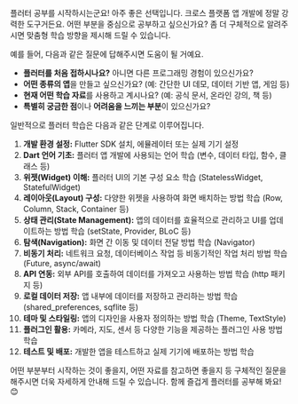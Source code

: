 플러터 공부를 시작하시는군요! 아주 좋은 선택입니다. 크로스 플랫폼 앱 개발에 정말 강력한 도구거든요. 어떤 부분을 중심으로 공부하고 싶으신가요? 좀 더 구체적으로 알려주시면 맞춤형 학습 방향을 제시해 드릴 수 있습니다.

예를 들어, 다음과 같은 질문에 답해주시면 도움이 될 거예요.

* **플러터를 처음 접하시나요?** 아니면 다른 프로그래밍 경험이 있으신가요?
* **어떤 종류의 앱**을 만들고 싶으신가요? (예: 간단한 UI 데모, 데이터 기반 앱, 게임 등)
* **현재 어떤 학습 자료**를 사용하고 계시나요? (예: 공식 문서, 온라인 강의, 책 등)
* **특별히 궁금한 점**이나 **어려움을 느끼는 부분**이 있으신가요?

일반적으로 플러터 학습은 다음과 같은 단계로 이루어집니다.

1.  **개발 환경 설정:** Flutter SDK 설치, 에뮬레이터 또는 실제 기기 설정
2.  **Dart 언어 기초:** 플러터 앱 개발에 사용되는 언어 학습 (변수, 데이터 타입, 함수, 클래스 등)
3.  **위젯(Widget) 이해:** 플러터 UI의 기본 구성 요소 학습 (StatelessWidget, StatefulWidget)
4.  **레이아웃(Layout) 구성:** 다양한 위젯을 사용하여 화면 배치하는 방법 학습 (Row, Column, Stack, Container 등)
5.  **상태 관리(State Management):** 앱의 데이터를 효율적으로 관리하고 UI를 업데이트하는 방법 학습 (setState, Provider, BLoC 등)
6.  **탐색(Navigation):** 화면 간 이동 및 데이터 전달 방법 학습 (Navigator)
7.  **비동기 처리:** 네트워크 요청, 데이터베이스 작업 등 비동기적인 작업 처리 방법 학습 (Future, async/await)
8.  **API 연동:** 외부 API를 호출하여 데이터를 가져오고 사용하는 방법 학습 (http 패키지 등)
9.  **로컬 데이터 저장:** 앱 내부에 데이터를 저장하고 관리하는 방법 학습 (shared_preferences, sqflite 등)
10. **테마 및 스타일링:** 앱의 디자인을 사용자 정의하는 방법 학습 (Theme, TextStyle)
11. **플러그인 활용:** 카메라, 지도, 센서 등 다양한 기능을 제공하는 플러그인 사용 방법 학습
12. **테스트 및 배포:** 개발한 앱을 테스트하고 실제 기기에 배포하는 방법 학습

어떤 부분부터 시작하는 것이 좋을지, 어떤 자료를 참고하면 좋을지 등 구체적인 질문을 해주시면 더욱 자세하게 안내해 드릴 수 있습니다. 함께 즐겁게 플러터를 공부해 봐요! 😊
